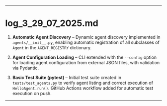 ---
# log_3_29_07_2025.md

1. **Automatic Agent Discovery** – Dynamic agent discovery implemented in `agents/__init__.py`, enabling automatic registration of all subclasses of `Agent` in the `AGENT_REGISTRY` dictionary.

2. **Agent Configuration Loading** – CLI extended with the `--config` option for loading agent configuration from external JSON files, with validation via Pydantic.

3. **Basic Test Suite (pytest)** – Initial test suite created in `tests/test_agents.py` to verify agent listing and correct execution of `HelloAgent.run()`. GitHub Actions workflow added for automatic test execution on push.

---